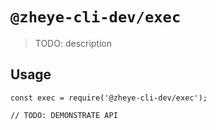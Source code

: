 # `@zheye-cli-dev/exec`

> TODO: description

## Usage

```
const exec = require('@zheye-cli-dev/exec');

// TODO: DEMONSTRATE API
```
